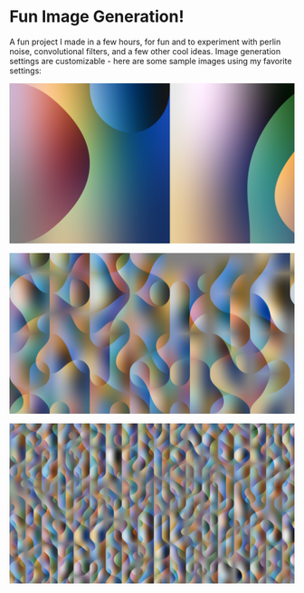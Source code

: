 # Fun Image Generation!
A fun project I made in a few hours, for fun and to experiment with perlin noise, convolutional filters, and a few other cool ideas. Image generation settings are customizable - here are some sample images using my favorite settings:

![Image 1](sample_images/image_001.png?raw=true "Image 1. Complexity: 1")

![Image 2](sample_images/image_004.png?raw=true "Image 2. Complexity: 4")

![Image 3](sample_images/image_010.png?raw=true "Image 3. Complexity: 10")
